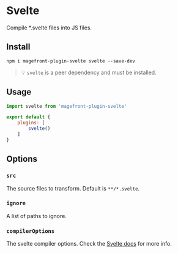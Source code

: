 # Svelte

Compile *.svelte files into JS files.

## Install


    npm i magefront-plugin-svelte svelte --save-dev

> 💡 `svelte` is a peer dependency and must be installed.

## Usage

```js
import svelte from 'magefront-plugin-svelte'

export default {
    plugins: [
        svelte()
    ]
}
```

## Options

### `src`

The source files to transform. Default is `**/*.svelte`.

### `ignore`

A list of paths to ignore.

### `compilerOptions`

The svelte compiler options. Check the [Svelte docs](https://svelte.dev/docs#svelte_compile) for more info.

